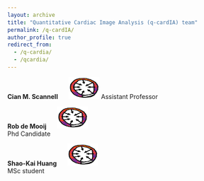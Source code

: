 ```yaml
---
layout: archive
title: "Quantitative Cardiac Image Analysis (q-cardIA) team"
permalink: /q-cardIA/
author_profile: true
redirect_from: 
  - /q-cardia/
  - /qcardia/
---
```



**Cian M. Scannell**&nbsp;&nbsp;&nbsp;&nbsp;&nbsp;&nbsp;<img src="/images/combined-map.png" width="70" height="50"> 
Assistant Professor

**Rob de Mooij**&nbsp;&nbsp;&nbsp;&nbsp;&nbsp;&nbsp;<img src="/images/combined-map.png" width="70" height="50">   
Phd Candidate

**Shao-Kai Huang**&nbsp;&nbsp;&nbsp;&nbsp;&nbsp;&nbsp;<img src="/images/combined-map.png" width="70" height="50">   
MSc student